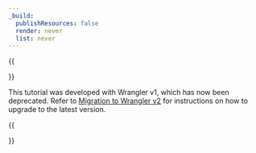 ```yaml
---
_build:
  publishResources: false
  render: never
  list: never
---
```


{{<Aside type="warning">}}

This tutorial was developed with Wrangler v1, which has now been deprecated. Refer to [Migration to Wrangler v2](/workers/wrangler/migration/v1-to-v2/) for instructions on how to upgrade to the latest version.

{{</Aside>}}
